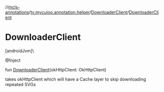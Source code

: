 //[mcls-annotations](../../../index.md)/[tv.mycujoo.annotation.helper](../index.md)/[DownloaderClient](index.md)/[DownloaderClient](-downloader-client.md)

# DownloaderClient

[androidJvm]\

@Inject

fun [DownloaderClient](-downloader-client.md)(okHttpClient: OkHttpClient)

takes okHttpClient which will have a Cache layer to skip downloading repeated SVGs
